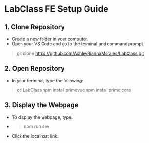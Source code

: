 # LabClass FE Setup Guide

## 1. Clone Repository
- Create a new folder in your computer.
- Open your VS Code and go to the terminal and command prompt.
> git clone https://github.com/AshleyRiannaMorales/LabClass.git
## 2. Open Repository
- In your terminal, type the following:
> cd LabClass
> npm install primevue
> npm install primeicons
## 3. Display the Webpage
- To display the webpage, type:
- > npm run dev
- Click the localhost link.
